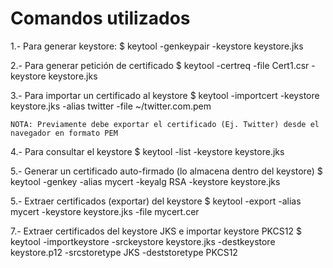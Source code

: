 Comandos utilizados
===================

1.- Para generar keystore:
	$ keytool -genkeypair -keystore keystore.jks

2.- Para generar petición de certificado
	$ keytool -certreq -file Cert1.csr -keystore keystore.jks

3.- Para importar un certificado al keystore 
	$ keytool -importcert -keystore keystore.jks -alias twitter -file ~/twitter.com.pem 

	NOTA: Previamente debe exportar el certificado (Ej. Twitter) desde el navegador en formato PEM

4.- Para consultar el keystore
	$ keytool -list -keystore keystore.jks 

5.- Generar un certificado auto-firmado (lo almacena dentro del keystore)
	$ keytool -genkey -alias mycert -keyalg RSA -keystore keystore.jks

5.- Extraer certificados (exportar) del keystore 
	$ keytool -export -alias mycert -keystore keystore.jks -file mycert.cer

7.- Extraer certificados del keystore JKS e importar keystore PKCS12
	$ keytool -importkeystore -srckeystore keystore.jks -destkeystore keystore.p12 -srcstoretype JKS -deststoretype PKCS12 

